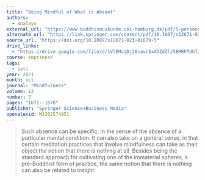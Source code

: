 ```yaml
---
title: "Being Mindful of What is Absent"
authors:
  - analayo
external_url: "https://www.buddhismuskunde.uni-hamburg.de/pdf/5-personen/analayo/beingmindfulabsent.pdf"
alternate_url: "https://link.springer.com/content/pdf/10.1007/s12671-021-01679-5.pdf"
source_url: "https://doi.org/10.1007/s12671-021-01679-5"
drive_links:
  - "https://drive.google.com/file/d/1VlEMcqDj20cavrSxADZdZlz5EMRFTUhT/view?usp=drivesdk"
course: emptiness
tags:
  - sati
year: 2021
month: oct
journal: "Mindfulness"
volume: 13
number: 7
pages: "1671--1678"
publisher: "Springer Science+Business Media"
openalexid: W3202574951
---
```


> Such absence can be specific, in the sense of the absence of a particular mental condition.
> It can also take on a general sense, in that certain meditation practices that involve mindfulness can take as their object the notion that there is nothing at all.
> Besides being the standard approach for cultivating one of the immaterial spheres, a pre-Buddhist form of practice, the same notion that there is nothing can also be related to insight.

